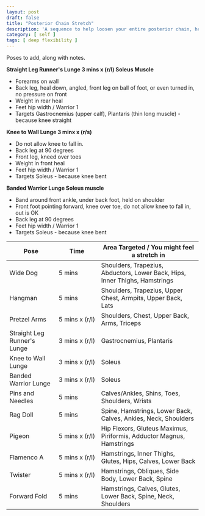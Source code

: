 ```yaml
---
layout: post
draft: false
title: "Posterior Chain Stretch"
description: 'A sequence to help loosen your entire posterior chain, heals to head.'
category: [ self ]
tags: [ deep flexibility ]
---
```


Poses to add, along with notes.

**Straight Leg Runner's Lunge 3 mins x (r/l) Soleus Muscle**

- Forearms on wall
- Back leg, heal down, angled, front leg on ball of foot, or even turned in, no pressure on front
- Weight in rear heal
- Feet hip width / Warrior 1
- Targets Gastrocnemius (upper calf), Plantaris (thin long muscle) - because knee straight

**Knee to Wall Lunge 3 minx x (r/s)**

- Do not allow knee to fall in.
- Back leg at 90 degrees
- Front leg, kneed over toes
- Weight in front heal
- Feet hip width / Warrior 1
- Targets Soleus - because knee bent

**Banded Warrior Lunge Soleus muscle**

- Band around front ankle, under back foot, held on shoulder
- Front foot pointing forward, knee over toe, do not allow knee to fall in, out is OK
- Back leg at 90 degrees
- Feet hip width / Warrior 1
- Targets Soleus - because knee bent

| Pose                        | Time                          | Area Targeted / You might feel a stretch in                                 |
|-----------------------------|-------------------------------|-----------------------------------------------------------------------------|
| Wide Dog                    | 5 mins                        | Shoulders, Trapezius, Abductors, Lower Back, Hips, Inner Thighs, Hamstrings |
| Hangman                     | 5 mins                        | Shoulders, Trapezius, Upper Chest, Armpits, Upper Back, Lats                |
| Pretzel Arms                | 5&nbsp;mins&nbsp;x&nbsp;(r/l) | Shoulders, Chest, Upper Back, Arms, Triceps                                 |
| Straight Leg Runner's Lunge | 3 mins x (r/l)                | Gastrocnemius, Plantaris                                                    |
| Knee to Wall Lunge          | 3 mins x (r/l)                | Soleus                                                                      |
| Banded Warrior Lunge        | 3 mins x (r/l)                | Soleus                                                                      |
| Pins and Needles            | 5 mins                        | Calves/Ankles, Shins, Toes, Shoulders, Wrists                               |
| Rag Doll                    | 5 mins                        | Spine, Hamstrings, Lower Back, Calves, Ankles, Neck, Shoulders              |
| Pigeon                      | 5 mins x (r/l)                | Hip Flexors, Gluteus Maximus, Piriformis, Adductor Magnus, Hamstrings       |
| Flamenco A                  | 5 mins x (r/l)                | Hamstrings, Inner Thighs, Glutes, Hips, Calves, Lower Back                  |
| Twister                     | 5 mins x (r/l)                | Hamstrings, Obliques, Side Body, Lower Back, Spine                          |
| Forward Fold                | 5 mins                        | Hamstrings, Calves, Glutes, Lower Back, Spine, Neck, Shoulders              |
